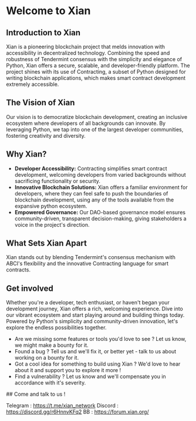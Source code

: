 # Welcome to Xian

## Introduction to Xian

Xian is a pioneering blockchain project that melds innovation with accessibility in decentralized technology. Combining the speed and robustness of Tendermint consensus with the simplicity and elegance of Python, Xian offers a secure, scalable, and developer-friendly platform. The project shines with its use of Contracting, a subset of Python designed for writing blockchain applications, which makes smart contract development extremely accessible.

## The Vision of Xian

Our vision is to democratize blockchain development, creating an inclusive ecosystem where developers of all backgrounds can innovate. By leveraging Python, we tap into one of the largest developer communities, fostering creativity and diversity.

## Why Xian?

- **Developer Accessibility:** Contracting simplifies smart contract development, welcoming developers from varied backgrounds without sacrificing functionality or security.
- **Innovative Blockchain Solutions:** Xian offers a familiar environment for developers, where they can feel safe to push the boundaries of blockchain development, using any of the tools available from the expansive python ecosystem.
- **Empowered Governance:** Our DAO-based governance model ensures community-driven, transparent decision-making, giving stakeholders a voice in the project's direction.

## What Sets Xian Apart

Xian stands out by blending Tendermint's consensus mechanism with ABCI's flexibility and the innovative Contracting language for smart contracts.

## Get involved

Whether you're a developer, tech enthusiast, or haven't began your development journey, Xian offers a rich, welcoming experience. Dive into our vibrant ecosystem and start playing around and building things today.
Powered by Python's simplicity and community-driven innovation, let's explore the endless possibilities together. 

- Are we missing some features or tools you'd love to see ? Let us know, we might make a bounty for it.
- Found a bug ? Tell us and we'll fix it, or better yet - talk to us about working on a bounty for it.
- Got a cool idea for something to build using Xian ? We'd love to hear about it and support you to explore it more !
- Find a vulnerability ? Let us know and we'll compensate you in accordance with it's severity.


## Come and talk to us !

Telegram : https://t.me/xian_network
Discord : https://discord.gg/r6HnnvKFq2
BB : https://forum.xian.org/
